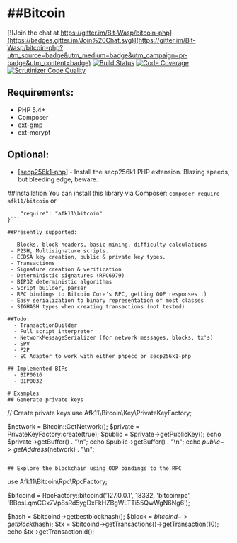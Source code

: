 
##Bitcoin
=======

[![Join the chat at https://gitter.im/Bit-Wasp/bitcoin-php](https://badges.gitter.im/Join%20Chat.svg)](https://gitter.im/Bit-Wasp/bitcoin-php?utm_source=badge&utm_medium=badge&utm_campaign=pr-badge&utm_content=badge)
[![Build Status](https://scrutinizer-ci.com/g/bit-wasp/bitcoin/badges/build.png?b=master)](https://scrutinizer-ci.com/g/bit-wasp/bitcoin/build-status/master)
[![Code Coverage](https://scrutinizer-ci.com/g/bit-wasp/bitcoin/badges/coverage.png?b=master)](https://scrutinizer-ci.com/g/bit-wasp/bitcoin/?branch=master)
[![Scrutinizer Code Quality](https://scrutinizer-ci.com/g/bit-wasp/bitcoin/badges/quality-score.png?b=master)](https://scrutinizer-ci.com/g/bit-wasp/bitcoin/?branch=master)
 
## Requirements:
 * PHP 5.4+
 * Composer
 * ext-gmp
 * ext-mcrypt

## Optional:
 * [[secp256k1-php](https://github.com/Bit-Wasp/secp256k1-php)] - Install the secp256k1 PHP extension. Blazing speeds, but bleeding edge, beware.

##Installation
You can install this library via Composer:
`composer require afk11/bitcoin`
or 
```{
    "require": "afk11\bitcoin"
}```

##Presently supported:

 - Blocks, block headers, basic mining, difficulty calculations
 - P2SH, Multisignature scripts.
 - ECDSA key creation, public & private key types. 
 - Transactions
 - Signature creation & verification 
 - Deterministic signatures (RFC6979)
 - BIP32 deterministic algorithms
 - Script builder, parser
 - RPC bindings to Bitcoin Core's RPC, getting OOP responses :)
 - Easy serialization to binary representation of most classes
 - SIGHASH types when creating transactions (not tested)

##Todo:
  - TransactionBuilder
  - Full script interpreter
  - NetworkMessageSerializer (for network messages, blocks, tx's)
  - SPV
  - P2P
  - EC Adapter to work with either phpecc or secp256k1-php
  
## Implemented BIPs
  - BIP0016
  - BIP0032

# Examples  
## Generate private keys
```
 // Create private keys
 use Afk11\Bitcoin\Key\PrivateKeyFactory;
 
 $network = Bitcoin::GetNetwork();
 $private = PrivateKeyFactory:create(true);
 $public = $private->getPublicKey();
 echo $private->getBuffer() . "\n";
 echo $public->getBuffer() . "\n";
 echo $public->getAddress($network) . "\n";
```

## Explore the blockchain using OOP bindings to the RPC
```
use Afk11\Bitcoin\Rpc\RpcFactory;

$bitcoind = RpcFactory::bitcoind('127.0.0.1', 18332, 'bitcoinrpc', 'BBpsLqmCCx7Vp8sRd5ygDxFkHZBgWLTTi55QwWgN6Ng6');

$hash = $bitcoind->getbestblockhash();
$block = $bitcoind->getblock($hash);
$tx = $bitcoind->getTransactions()->getTransaction(10);
echo $tx->getTransactionId();
```
